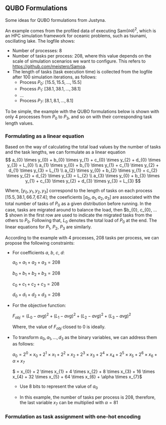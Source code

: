 ## QUBO Formulations

Some ideas for QUBO formulations from Justyna.

An example comes from the profiled data of executing Sam$(oa)^{2}$, which is an HPC simulation framework for oceanic problems, such as tsunami, oscillating lake. The logfile shows:

* Number of processes: $8$
* Number of tasks per process: $208$, where this value depends on the scale of simulation scenarios we want to configure. This refers to https://github.com/meistero/Samoa.
* The length of tasks (task execution time) is collected from the logfile after 100 simulation iterations, as follows:
    + Process $P_{0}$: $[15.5, 15.5, ..., 15.5]$
    + Process $P_{1}$: $[38.1, 38.1, ..., 38.1]$
    + $...$
    + Process $P_{7}$: $[8.1, 8.1, ..., 8.1]$

To be simple, the example with the QUBO formulations below is shown with only $4$ processes from $P_{0}$ to $P_{3}$, and so on with their corresponding task length values.

### Formulating as a linear equation

Based on the way of calculating the total load values by the number of tasks and the task lengths, we can formulate as a linear equation
$$
    a_{0} \times y_{0} + b_{0} \times y_{1} + c_{0} \times y_{2} + d_{0} \times y_{3} = L_{0} \\
    a_{1} \times y_{0} + b_{1} \times y_{1} + c_{1} \times y_{2} + d_{1} \times y_{3} = L_{1} \\
    a_{2} \times y_{0} + b_{2} \times y_{1} + c_{2} \times y_{2} + d_{2} \times y_{3} = L_{2} \\
    a_{3} \times y_{0} + b_{3} \times y_{1} + c_{3} \times y_{2} + d_{3} \times y_{3} = L_{3}
$$

Where, $[y_{0}, y_{1}, y_{2}, y_{3}]$ correspond to the length of tasks on each process $[15.5, 38.1, 66.7, 67.4]$; the coeeficients $[a_{0}, a_{1}, a_{2}, a_{3}]$ are associated with the total number of tasks of $P_{0}$ as a given distribution before running. In the case, tasks are migrated around to balance the load, then $b_{0}, c_{0}, ... $ shown in the first row are used to indicate the migrated tasks from the others to $P_{0}$. Following that, $L_{0}$ denotes the total load of $P_{0}$ at the end. The linear equations for $P_{1}$, $P_{2}$, $P_{3}$ are similarly.

According to the example with $4$ processes, $208$ tasks per process, we can propose the following constraints:
* For coefficients $a$, $b$, $c$, $d$:
    
    $a_{0} + a_{1} + a_{2} + a_{3} = 208$

    $b_{0} + b_{1} + b_{2} + b_{3} = 208$

    $c_{0} + c_{1} + c_{2} + c_{3} = 208$

    $d_{0} + d_{1} + d_{2} + d_{3} = 208$

* For the objective function:

    $F_{obj} = (L_{0} - avg)^2 + (L_{1} - avg)^2 + (L_{2} - avg)^2 + (L_{3} - avg)^2$

    Where, the value of $F_{obj}$ closed to $0$ is ideally.

* To transform $a_{0}, a_{1}, ..., d_{3}$ as the binary variables, we can address them as follows:

    $a_{0} = 2^0 \times x_{0} + 2^1 \times x_{1} + 2^2 \times x_{2} + 2^3 \times x_{3} + 2^4 \times x_{4} + 2^5 \times x_{5} + 2^6 \times x_{6} + \alpha \times x_{7}$

    $ = x_{0} + 2 \times x_{1} + 4 \times x_{2} + 8 \times x_{3} + 16 \times x_{4} + 32 \times x_{5} + 64 \times x_{6} + \alpha \times x_{7}$

    + Use 8 bits to represent the value of $a_{0}$
    
    + In this example, the number of tasks per process is 208, therefore, the last variable $x_7$ can be multiplied with $\alpha = 81$

### Formulation as task assignment with one-hot encoding



<!--     
    + Assigned on $m$ processes (processors) $\{P_{0}, P_{1}, ..., P_{m-1}\}$

    + Problem: load imbalance among processes due to performance slowdown, need to relocate tasks or migrate tasks, where we also aim to minimize makespan,
        - $makespan$: the completion time of all processes
        - migration cost: $c_{ij}$ when moving a task from process $i$ to process $j$

* Example: $20$ tasks in total, assigned to $4$ processes, the load values are illustrated as follows.



### A try for QUBO formulation

* Given $n$ tasks with execution time/load: $\{t_{0}, t_{1}, ..., t_{n-1}\}$
* Given a distribution on $m$ processes: $\{P_{0}, P_{1}, ..., P_{m-1}\}$.
* Binary variables following the given tasks: $\{x_{0}, x_{1}, ..., x_{n-1}\}$
* According the given information we know the load imbalance, e.g.,
    + In the above example, $n = 20$ tasks, $m = 4$ processes, tasks are binarized $\{x_{0}, x_{1}, ..., x_{19}\}$.
    + We know that: $P_{0}, P_{2}$ are underloaded processes, $P_{1}, P_{3}$ are overloaded.
    + Assume task migration happens, we have the objective function:

        `minimize` $y = \sum_{i \in n_{0}} t_{i} x_{i} + \sum_{i \in n_{2}} t_{i} x_{i} - (\sum_{i \in n_{1}} t_{i} x_{i} + \sum_{i \in n_{3}} t_{i} x_{i})$

        where, $\{n_{0}, n_{1}, ..., n_{m-1}\}$ is a new subset of tasks on each process.
    
    + The constraints include:

        $n_{0} + n_{1} + n_{2} + n_{3} = n$

        $n_{0} \leq k_{0}$, $n_{1} \leq k_{1}$, $n_{2} \leq k_{2}$, $n_{3} \leq k_{3}$, with $k_{i}$ is the maximun number of tasks that a process $i$ can hold.

### Another way to formulate the problem

* Using one-hot encoding (idea from Justyna):
    + For example, with a given task distribution and load values, we assume, $n=12$ tasks, $\{100, 100, 100, 200, 200, 200, 75, 75, 75, 150, 150, 150\}$.
    + The number of processes is $m=4$, each has $3$ tasks.
    + Using one-hot encoding to represent the tasks assigned in a process

    ![Onehot bitstring](./docs/onehot_bitstring.png)

* Migrating or no migrating tasks
     -->

